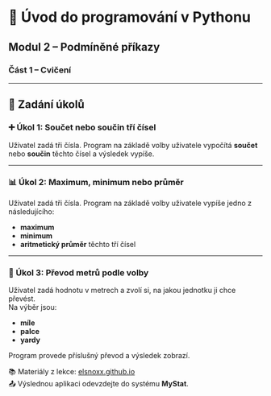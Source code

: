 # 🐍 Úvod do programování v Pythonu  
## Modul 2 – Podmíněné příkazy  
### Část 1 – Cvičení

---

## 📝 Zadání úkolů

### ➕ Úkol 1: Součet nebo součin tří čísel  
Uživatel zadá tři čísla. Program na základě volby uživatele vypočítá **součet** nebo **součin** těchto čísel a výsledek vypíše.

---

### 📊 Úkol 2: Maximum, minimum nebo průměr  
Uživatel zadá tři čísla. Program na základě volby uživatele vypíše jedno z následujícího:
- **maximum**
- **minimum**
- **aritmetický průměr** těchto tří čísel

---

### 📏 Úkol 3: Převod metrů podle volby  
Uživatel zadá hodnotu v metrech a zvolí si, na jakou jednotku ji chce převést.  
Na výběr jsou:
- **míle**
- **palce**
- **yardy**

Program provede příslušný převod a výsledek zobrazí.


📚 Materiály z lekce: [elsnoxx.github.io](https://elsnoxx.github.io)  
📤 Výslednou aplikaci odevzdejte do systému **MyStat**.
